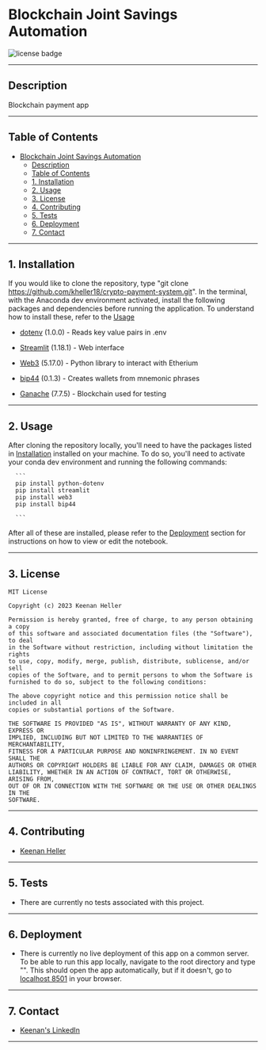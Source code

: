 # Blockchain Joint Savings Automation

![license badge](https://shields.io/badge/license-mit-blue)

---

## Description
Blockchain payment app


---

## Table of Contents
- [Blockchain Joint Savings Automation](#blockchain-joint-savings-automation)
  - [Description](#description)
  - [Table of Contents](#table-of-contents)
  - [1. Installation](#1-installation)
  - [2. Usage](#2-usage)
  - [3. License](#3-license)
  - [4. Contributing](#4-contributing)
  - [5. Tests](#5-tests)
  - [6. Deployment](#6-deployment)
  - [7. Contact](#7-contact)

---

## 1. Installation

  If you would like to clone the repository, type "git clone https://github.com/kheller18/crypto-payment-system.git". In the terminal, with the Anaconda dev environment activated, install the following packages and dependencies before running the application. To understand how to install these, refer to the [Usage](#2-usage)

  * [dotenv](https://pypi.org/project/python-dotenv/) (1.0.0) - Reads key value pairs in .env

  * [Streamlit](https://streamlit.io/) (1.18.1) - Web interface

  * [Web3](https://web3py.readthedocs.io/en/v5/) (5.17.0) - Python library to interact with Etherium

  * [bip44](https://pypi.org/project/bip44/) (0.1.3) - Creates wallets from mnemonic phrases

  * [Ganache](https://trufflesuite.com/ganache/) (7.7.5) - Blockchain used for testing


---

## 2. Usage

  After cloning the repository locally, you'll need to have the packages listed in [Installation](#1-installation) installed on your machine. To do so, you'll need to activate your conda dev environment and running the following commands:

      ```
      pip install python-dotenv
      pip install streamlit
      pip install web3
      pip install bip44

      ```

  After all of these are installed, please refer to the [Deployment](#6-deployment) section for instructions on how to view or edit the notebook.

---

## 3. License
  ```
  MIT License

  Copyright (c) 2023 Keenan Heller

  Permission is hereby granted, free of charge, to any person obtaining a copy
  of this software and associated documentation files (the "Software"), to deal
  in the Software without restriction, including without limitation the rights
  to use, copy, modify, merge, publish, distribute, sublicense, and/or sell
  copies of the Software, and to permit persons to whom the Software is
  furnished to do so, subject to the following conditions:

  The above copyright notice and this permission notice shall be included in all
  copies or substantial portions of the Software.

  THE SOFTWARE IS PROVIDED "AS IS", WITHOUT WARRANTY OF ANY KIND, EXPRESS OR
  IMPLIED, INCLUDING BUT NOT LIMITED TO THE WARRANTIES OF MERCHANTABILITY,
  FITNESS FOR A PARTICULAR PURPOSE AND NONINFRINGEMENT. IN NO EVENT SHALL THE
  AUTHORS OR COPYRIGHT HOLDERS BE LIABLE FOR ANY CLAIM, DAMAGES OR OTHER
  LIABILITY, WHETHER IN AN ACTION OF CONTRACT, TORT OR OTHERWISE, ARISING FROM,
  OUT OF OR IN CONNECTION WITH THE SOFTWARE OR THE USE OR OTHER DEALINGS IN THE
  SOFTWARE.
  ```
---

## 4. Contributing

  + [Keenan Heller](https://github.com/kheller18)

---

## 5. Tests

  + There are currently no tests associated with this project.

---

## 6. Deployment
  + There is currently no live deployment of this app on a common server. To be able to run this app locally, navigate to the root directory and type "". This should open the app automatically, but if it doesn't, go to [localhost 8501](http://localhost:8501/) in your browser.

---

## 7. Contact

  + [Keenan's LinkedIn](https://www.linkedin.com/in/keenanheller/)

---
